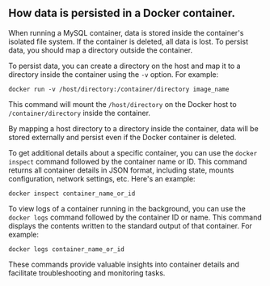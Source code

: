 ## How data is persisted in a Docker container.
When running a MySQL container, data is stored inside the container's isolated file system. 
If the container is deleted, all data is lost. 
To persist data, you should map a directory outside the container.

To persist data, you can create a directory on the host and map it to a directory inside the container using the `-v` option. For example:

```
docker run -v /host/directory:/container/directory image_name
```

This command will mount the `/host/directory` on the Docker host to `/container/directory` inside the container.

By mapping a host directory to a directory inside the container, data will be stored externally and persist even if the Docker container is deleted.

To get additional details about a specific container, you can use the `docker inspect` command followed by the container name or ID. This command returns all container details in JSON format, including state, mounts configuration, network settings, etc. Here's an example:

```
docker inspect container_name_or_id
```

To view logs of a container running in the background, you can use the `docker logs` command followed by the container ID or name. This command displays the contents written to the standard output of that container. For example:

```
docker logs container_name_or_id
```

These commands provide valuable insights into container details and facilitate troubleshooting and monitoring tasks.
